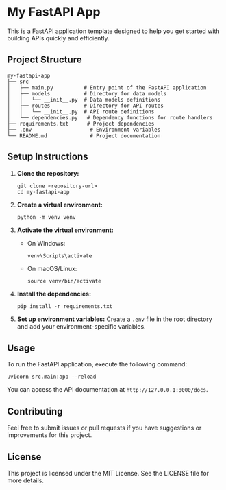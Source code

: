 # My FastAPI App

This is a FastAPI application template designed to help you get started with building APIs quickly and efficiently.

## Project Structure

```
my-fastapi-app
├── src
│   ├── main.py          # Entry point of the FastAPI application
│   ├── models           # Directory for data models
│   │   └── __init__.py  # Data models definitions
│   ├── routes           # Directory for API routes
│   │   └── __init__.py  # API route definitions
│   └── dependencies.py   # Dependency functions for route handlers
├── requirements.txt      # Project dependencies
├── .env                   # Environment variables
└── README.md              # Project documentation
```

## Setup Instructions

1. **Clone the repository:**
   ```
   git clone <repository-url>
   cd my-fastapi-app
   ```

2. **Create a virtual environment:**
   ```
   python -m venv venv
   ```

3. **Activate the virtual environment:**
   - On Windows:
     ```
     venv\Scripts\activate
     ```
   - On macOS/Linux:
     ```
     source venv/bin/activate
     ```

4. **Install the dependencies:**
   ```
   pip install -r requirements.txt
   ```

5. **Set up environment variables:**
   Create a `.env` file in the root directory and add your environment-specific variables.

## Usage

To run the FastAPI application, execute the following command:

```
uvicorn src.main:app --reload
```

You can access the API documentation at `http://127.0.0.1:8000/docs`.

## Contributing

Feel free to submit issues or pull requests if you have suggestions or improvements for this project.

## License

This project is licensed under the MIT License. See the LICENSE file for more details.